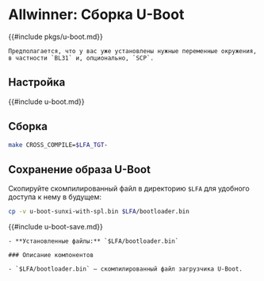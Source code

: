 # Allwinner: Сборка U-Boot

{{#include pkgs/u-boot.md}}

```admonish warning title="Внимание"
Предполагается, что у вас уже установлены нужные переменные окружения, в частности `BL31` и, опционально, `SCP`.
```

## Настройка

{{#include u-boot.md}}

## Сборка

```bash
make CROSS_COMPILE=$LFA_TGT-
``` 

## Сохранение образа U-Boot

Скопируйте скомпилированный файл в директорию `$LFA` для удобного доступа к нему в будущем:

```bash
cp -v u-boot-sunxi-with-spl.bin $LFA/bootloader.bin
```

{{#include u-boot-save.md}}

~~~admonish note title="Содержимое пакета" collapsible=true
- **Установленные файлы:** `$LFA/bootloader.bin`

### Описание компонентов

- `$LFA/bootloader.bin` — скомпилированный файл загрузчика U-Boot.
~~~
